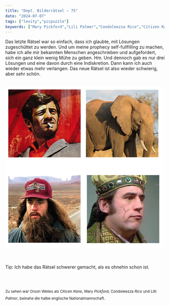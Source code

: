 ```yaml
---
title: "Dept. Bilderrätsel – 75"
date: "2024-07-07"
tags: ["levity","picpuzzle"]
keywords: ["Mary Pickford","Lili Palmer","Condoleezza Rice","Citizen Kane","Paul Belmondo","Tom Hanks","Terry Gilliam"]
---
```

Das letzte Rätsel war so einfach, dass ich glaubte, mit Lösungen zugeschüttet zu werden. Und um meine prophecy self-fullfilling zu machen, habe ich alle mir bekannten Menschen angeschrieben und aufgefordert, sich ein ganz klein wenig Mühe zu geben. Hm. Und dennoch gab es nur drei Lösungen und eine davon durch eine Indiskretion. Dann kann ich auch wieder etwas mehr verlangen. Das neue Rätsel ist also wieder schwierig, aber sehr schön.


<br/>

<img  src="/assets/img/picpuzzle75.webp" alt="Bilderrätsel75">

<br/>
<br/>
<br/>

Tip: Ich habe das Rätsel schwerer gemacht, als es ohnehin schon ist.

<br/>
<br/>

<sup>Zu sehen war Orson Welles als Citicen <i>Kane</i>, Mary <i>Pickford</i>, Condoleezza <i>Rice</i> und Lilli <i>Palmer</i>, beinahe die halbe englische Nationalmannschaft.
<sup>